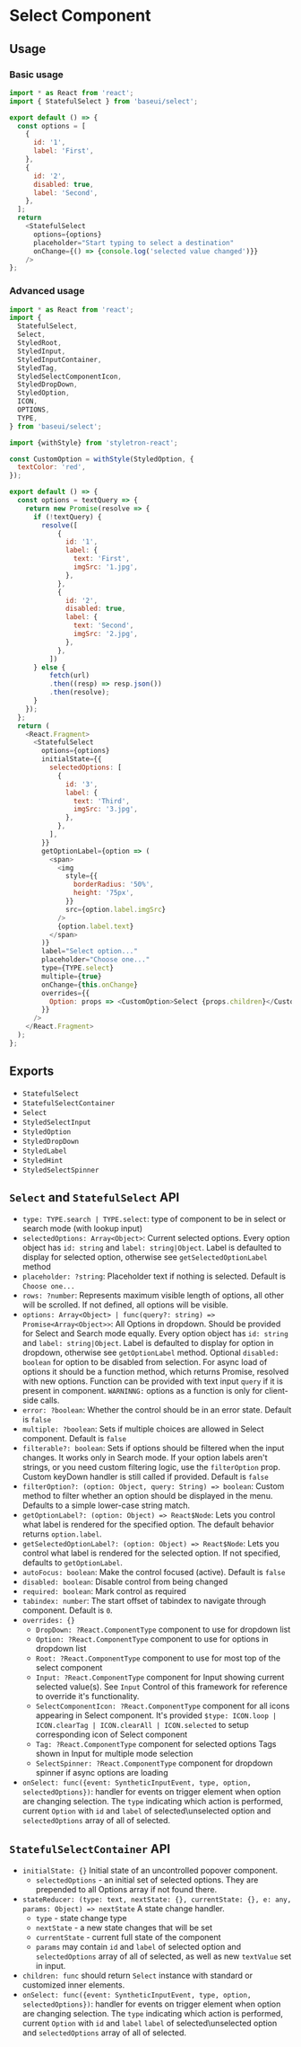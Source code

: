 # Select Component

## Usage

### Basic usage

```javascript
import * as React from 'react';
import { StatefulSelect } from 'baseui/select';

export default () => {
  const options = [
    {
      id: '1',
      label: 'First',
    },
    {
      id: '2',
      disabled: true,
      label: 'Second',
    },
  ];
  return
    <StatefulSelect
      options={options}
      placeholder="Start typing to select a destination"
      onChange={() => {console.log('selected value changed')}}
    />
};
```

### Advanced usage

```javascript
import * as React from 'react';
import {
  StatefulSelect,
  Select,
  StyledRoot,
  StyledInput,
  StyledInputContainer,
  StyledTag,
  StyledSelectComponentIcon,
  StyledDropDown,
  StyledOption,
  ICON,
  OPTIONS,
  TYPE,
} from 'baseui/select';

import {withStyle} from 'styletron-react';

const CustomOption = withStyle(StyledOption, {
  textColor: 'red',
});

export default () => {
  const options = textQuery => {
    return new Promise(resolve => {
      if (!textQuery) {
        resolve([
            {
              id: '1',
              label: {
                text: 'First',
                imgSrc: '1.jpg',
              },
            },
            {
              id: '2',
              disabled: true,
              label: {
                text: 'Second',
                imgSrc: '2.jpg',
              },
            },
          ])
      } else {
          fetch(url)
          .then((resp) => resp.json())
          .then(resolve);
      }
    });
  };
  return (
    <React.Fragment>
      <StatefulSelect
        options={options}
        initialState={{
          selectedOptions: [
            {
              id: '3',
              label: {
                text: 'Third',
                imgSrc: '3.jpg',
              },
            },
          ],
        }}
        getOptionLabel={option => (
          <span>
            <img
              style={{
                borderRadius: '50%',
                height: '75px',
              }}
              src={option.label.imgSrc}
            />
            {option.label.text}
          </span>
        )}
        label="Select option..."
        placeholder="Choose one..."
        type={TYPE.select}
        multiple={true}
        onChange={this.onChange}
        overrides={{
          Option: props => <CustomOption>Select {props.children}</CustomOption>,
        }}
      />
    </React.Fragment>
  );
};
```

## Exports

* `StatefulSelect`
* `StatefulSelectContainer`
* `Select`
* `StyledSelectInput`
* `StyledOption`
* `StyledDropDown`
* `StyledLabel`
* `StyledHint`
* `StyledSelectSpinner`

## `Select` and `StatefulSelect` API

* `type: TYPE.search | TYPE.select`:
  type of component to be in select or search mode (with lookup input)
* `selectedOptions: Array<Object>`:
  Current selected options. Every option object has `id: string` and `label: string|Object`. Label is defaulted to display for selected option, otherwise see `getSelectedOptionLabel` method
* `placeholder: ?string`:
  Placeholder text if nothing is selected. Default is `Choose one...`
* `rows: ?number`:
  Represents maximum visible length of options, all other will be scrolled. If not defined, all options will be visible.
* `options: Array<Object> | func(query?: string) => Promise<Array<Object>>`:
  All Options in dropdown. Should be provided for Select and Search mode equally. Every option object has `id: string` and `label: string|Object`. Label is defaulted to display for option in dropdown, otherwise see `getOptionLabel` method. Optional `disabled: boolean` for option to be disabled from selection.
  For async load of options it should be a function method, which returns Promise, resolved with new options. Function can be provided with text input `query` if it is present in component.
  `WARNINNG:` options as a function is only for client-side calls.
* `error: ?boolean`:
  Whether the control should be in an error state. Default is `false`
* `multiple: ?boolean`:
  Sets if multiple choices are allowed in Select component. Default is `false`
* `filterable?: boolean`:
  Sets if options should be filtered when the input changes. It works only in Search mode. If your option labels aren't strings, or you need custom filtering logic, use the `filterOption` prop. Custom keyDown handler is still called if provided. Default is `false`
* `filterOption?: (option: Object, query: String) => boolean`:
  Custom method to filter whether an option should be displayed in the menu. Defaults to a simple lower-case string match.
* `getOptionLabel?: (option: Object) => React$Node`:
  Lets you control what label is rendered for the specified option. The default behavior returns `option.label`.
* `getSelectedOptionLabel?: (option: Object) => React$Node`:
  Lets you control what label is rendered for the selected option. If not specified, defaults to `getOptionLabel`.
* `autoFocus: boolean`:
  Make the control focused (active). Default is `false`
* `disabled: boolean`:
  Disable control from being changed
* `required: boolean`:
  Mark control as required
* `tabindex: number`:
  The start offset of tabindex to navigate through component. Default is `0`.
* `overrides: {}`
  * `DropDown: ?React.ComponentType` component to use for dropdown list
  * `Option: ?React.ComponentType` component to use for options in dropdown list
  * `Root: ?React.ComponentType` component to use for most top of the select component
  * `Input: ?React.ComponentType` component for Input showing current selected value(s). See `Input` Control of this framework for reference to override it's functionality.
  * `SelectComponentIcon: ?React.ComponentType` component for all icons appearing in Select component. It's provided `$type: ICON.loop | ICON.clearTag | ICON.clearAll | ICON.selected` to setup corresponding icon of Select component
  * `Tag: ?React.ComponentType` component for selected options Tags shown in Input for multiple mode selection
  * `SelectSpinner: ?React.ComponentType` component for dropdown spinner if async options are loading
* `onSelect: func({event: SyntheticInputEvent, type, option, selectedOptions})`:
  handler for events on trigger element when option are changing selection.  The `type` indicating which action is performed, current `Option` with `id` and `label` of selected\unselected option and `selectedOptions` array of all of selected.

## `StatefulSelectContainer` API

* `initialState: {}`
  Initial state of an uncontrolled popover component.
  * `selectedOptions` - an initial set of selected options. They are prepended to all Options array if not found there.
* `stateReducer: (type: text, nextState: {}, currentState: {}, e: any, params: Object) => nextState`
  A state change handler.
  * `type` - state change type
  * `nextState` - a new state changes that will be set
  * `currentState` - current full state of the component
  * `params` may contain `id` and `label` of selected option and `selectedOptions` array of all of selected, as well as new `textValue` set in input.
* `children: func` should return `Select` instance with standard or customized inner elements.
* `onSelect: func({event: SyntheticInputEvent, type, option, selectedOptions})`:
  handler for events on trigger element when option are changing selection.  The `type` indicating which action is performed, current `Option` with `id` and `label` `label` of selected\unselected option and `selectedOptions` array of all of selected.
